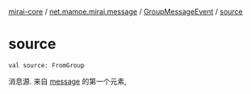 [mirai-core](../../index.md) / [net.mamoe.mirai.message](../index.md) / [GroupMessageEvent](index.md) / [source](./source.md)

# source

`val source: FromGroup`

消息源. 来自 [message](../-message-event/message.md) 的第一个元素,

